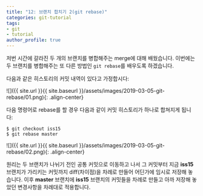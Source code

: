 ```yaml
---
title: "12: 브랜치 합치기 2(git rebase)"
categories: git-tutorial
tags:
- git
- tutorial
author_profile: true
---
```


저번 시간에 갈라진 두 개의 브랜치를 병합해주는 merge에 대해 배웠습니다. 이번에는 두 브랜치를 병합해주는 또 다른 방법인 `git rebase`를 배우도록 하겠습니다.

다음과 같은 히스토리의 커밋 내역이 있다고 가정합시다:

![]({{ site.url }}{{ site.baseurl }}/assets/images/2019-03-05-git-rebase/01.png){: .align-center}

다음 명령어로 rebase를 할 경우 다음과 같이 커밋 히스토리가 하나로 합쳐지게 됩니다:

```
$ git checkout iss15
$ git rebase master
```

![]({{ site.url }}{{ site.baseurl }}/assets/images/2019-03-05-git-rebase/02.png){: .align-center}

원리는 두 브랜치가 나뉘기 전인 공통 커밋으로 이동하고 나서 그 커밋부터 지금 **iss15** 브랜치가 가리키는 커밋까지 diff(차이점)을 차례로 만들어 어딘가에 임시로 저장해 놓습니다. 이후 **master** 브랜치에 **iss15** 브랜치의 커밋들을 차례로 만들고 아까 저장해 놓았던 변경사항을 차례대로 적용합니다. 

